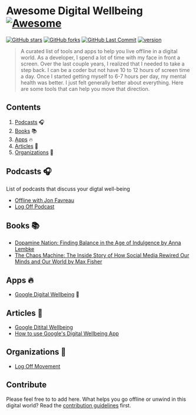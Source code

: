 # Awesome Digital Wellbeing [![Awesome](https://awesome.re/badge.svg)](https://awesome.re)

[![GitHub stars](https://img.shields.io/github/stars/jcanfield/awesome-digital-wellbeing?logo=github)](https://github.com/jcanfield/awesome-digital-wellbeing/stargazers)
[![GitHub forks](https://img.shields.io/github/forks/jcanfield/awesome-digital-wellbeing?logo=github)](https://github.com/jcanfield/awesome-digital-wellbeing/network)
[![GitHub Last Commit](https://img.shields.io/github/last-commit/jcanfield/awesome-digital-wellbeing?logo=github)](https://github.com/jcanfield/joshuacanfield-portfolio/commits/master)
[![version](https://img.shields.io/static/v1?label=Version&message=2022&color=blue)](https://github.com/jcanfield)

> A curated list of tools and apps to help you live offline in a digital world. As a developer, I spend a lot of time with my face in front a screen. Over the last
couple years, I realized that I needed to take a step back. I can be a coder but not have 10 to 12 hours of screen time a day. Once I started getting myself to 6-7 hours
per day, my mental health was better. I just felt generally better about everything. Here are some tools that can help you move that direction.


## Contents

1. [Podcasts](#podcasts) 🎧
2. [Books](#books) 📚
3. [Apps](#apps) 🔥
4. [Articles](#articles) 📝
5. [Organizations](#origanizations) 🏢

## Podcasts 🎧

List of podcasts that discuss your digtal well-being

- [Offline with Jon Favreau](https://crooked.com/podcast-series/offline/)
- [Log Off Podcast](https://www.logoffmovement.org/podcast)

## Books 📚

- [Dopamine Nation: Finding Balance in the Age of Indulgence by Anna Lembke](https://www.amazon.com/Dopamine-Nation-Finding-Balance-Indulgence/dp/152474672X)
- [The Chaos Machine: The Inside Story of How Social Media Rewired Our Minds and Our World by Max Fisher](https://www.amazon.com/Chaos-Machine-Inside-Social-Rewired/dp/031670332X)

## Apps 🔥

- [Google Digital Wellbeing](https://play.google.com/store/apps/details?id=com.google.android.apps.wellbeing&hl=en_US&gl=US) 📱

## Articles 📝

- [Google Ditital Wellbeing](https://wellbeing.google/)
- [How to use Google's Digital Wellbeing App](https://www.makeuseof.com/use-or-disable-digital-wellbeing-android/)

## Organizations 🏢

- [Log Off Movement](https://www.logoffmovement.org/)


## Contribute

Please feel free to to add here. What helps you go offline or unwind in this digital world? Read the [contribution guidelines](contributing.md) first.
